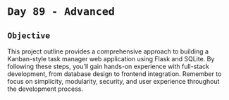 # `Day 89 - Advanced`


## `Objective`

This project outline provides a comprehensive approach to building a Kanban-style task manager web application using Flask and SQLite. 
By following these steps, you'll gain hands-on experience with full-stack development, from database design to frontend integration. 
Remember to focus on simplicity, modularity, security, and user experience throughout the development process.
